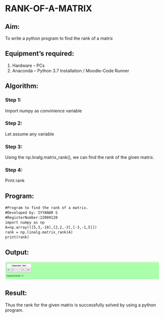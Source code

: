 # RANK-OF-A-MATRIX
## Aim:
To write a python program to find the rank of a matrix
## Equipment’s required:
1. 	Hardware – PCs
2. 	Anaconda – Python 3.7 Installation / Moodle-Code Runner
## Algorithm:
### Step 1: 
Import numpy as convinience variable
### Step 2: 
Let assume any variable
### Step 3: 
Using the np.linalg.matrix_rank(), we can find the rank of the given matrix.
### Step 4: 
Print rank
## Program:
```
#Program to find the rank of a matrix.
#Developed by: IYYANAR S
#RegisterNumber:22009120
import numpy as np
A=np.array([[5,3,-10],[2,2,-3],[-3,-1,5]])
rank = np.linalg.matrix_rank(A)
print(rank)
```
## Output:
![OUTPUT](./Rank%20of%20a%20matrix.png)
## Result:
Thus the rank for the given matrix is successfully solved by  using a python program.

